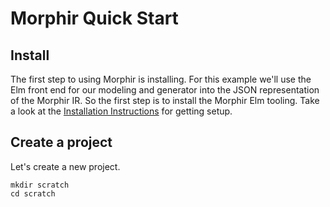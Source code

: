 # Morphir Quick Start
## Install
The first step to using Morphir is installing.  For this example we'll use the Elm front end for our modeling and generator into the JSON representation of the Morphir IR.  So the first step is to install the Morphir Elm tooling.  Take a look at the [Installation Instructions](https://github.com/Morgan-Stanley/morphir-elm) for getting setup.

## Create a project
Let's create a new project.

```
mkdir scratch
cd scratch
```

